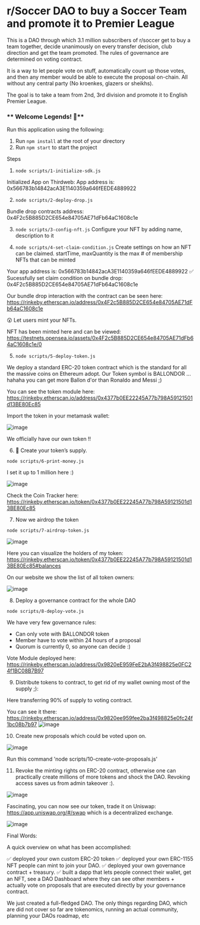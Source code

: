 # r/Soccer DAO to buy a Soccer Team and promote it to Premier League

This is a DAO through which 3.1 million subscribers of r/soccer get to buy a team together, decide unanimously on every transfer decision, club direction and get the team promoted. The rules of governance are determined on voting contract. 

It is a way to let people vote on stuff, automatically count up those votes, and then any member would be able to execute the proposal on-chain. All without any central party (No kroenkes, glazers or sheikhs). 

The goal is to take a team from 2nd, 3rd division and promote it to English Premier League.   

### ** Welcome Legends! 👋**
Run this application using the following:  

1. Run `npm install` at the root of your directory
2. Run `npm start` to start the project


Steps 


1. `node scripts/1-initialize-sdk.js`

Initialized App on Thirdweb: 
App address is: 0x566783b14842acA3E1140359a646fEEDE4889922

2. `node scripts/2-deploy-drop.js`

Bundle drop contracts address: 
0x4F2c5B885D2CE654e84705AE71dFb64aC1608c1e


3. `node scripts/3-config-nft.js`
Configure your NFT by adding name, description to it

4. `node scripts/4-set-claim-condition.js`
Create settings on how an NFT can be claimed. startTime, maxQuantity is the max # of membership NFTs that can be minted

Your app address is: 0x566783b14842acA3E1140359a646fEEDE4889922
✅ Sucessfully set claim condition on bundle drop: 0x4F2c5B885D2CE654e84705AE71dFb64aC1608c1e

Our bundle drop interaction with the contract can be seen here: https://rinkeby.etherscan.io/address/0x4F2c5B885D2CE654e84705AE71dFb64aC1608c1e 

😲 Let users mint your NFTs.

NFT has been minted here and can be viewed: 
https://testnets.opensea.io/assets/0x4F2c5B885D2CE654e84705AE71dFb64aC1608c1e/0


5. `node scripts/5-deploy-token.js`

We deploy a standard ERC-20 token contract which is the standard for all the massive coins on Ethereum adopt. Our Token symbol is BALLONDOR ... hahaha you can get more Ballon d'or than Ronaldo and Messi ;) 

You can see the token module here: https://rinkeby.etherscan.io/address/0x4377b0EE22245A77b798A59121501d13BE80Ec85

Import the token in your metamask wallet: 

![image](https://user-images.githubusercontent.com/4105873/147420816-a97c12fe-be09-4c5f-abc2-cce5b2854313.png)

We officially have our own token !! 


6. 💸 Create your token’s supply.

`node scripts/6-print-money.js`

I set it up to 1 million here :)  

![image](https://user-images.githubusercontent.com/4105873/147420879-116b1199-19df-4024-a5d6-d244a353a780.png)

Check the Coin Tracker here: https://rinkeby.etherscan.io/token/0x4377b0EE22245A77b798A59121501d13BE80Ec85



7. Now we airdrop the token 

`node scripts/7-airdrop-token.js`

![image](https://user-images.githubusercontent.com/4105873/147420986-c517ba20-6650-4512-99f6-d04961855517.png)

Here you can visualize the holders of my token: 
https://rinkeby.etherscan.io/token/0x4377b0EE22245A77b798A59121501d13BE80Ec85#balances

On our website we show the list of all token owners: 

![image](https://user-images.githubusercontent.com/4105873/147421368-dac6d768-c922-4e04-9943-a5944dfa09ca.png)



8. Deploy a governance contract for the whole DAO

`node scripts/8-deploy-vote.js`

We have very few governance rules: 
* Can only vote with BALLONDOR token
* Member have to vote within 24 hours of a proposal
* Quorum is currently 0, so anyone can decide :) 

Vote Module deployed here:  
https://rinkeby.etherscan.io/address/0x9820eE959FeE2bA3f498825e0FC24f1BC08B7B97


9. Distribute tokens to contract, to get rid of my wallet owning most of the supply ;): 

Here transferring 90% of supply to voting contract. 

You can see it there: https://rinkeby.etherscan.io/address/0x9820ee959fee2ba3f498825e0fc24f1bc08b7b97 
![image](https://user-images.githubusercontent.com/4105873/147422116-b7452e42-4a8c-41f3-bcf9-654a11fbf091.png)


10. Create new proposals which could be voted upon on. 

![image](https://user-images.githubusercontent.com/4105873/147492466-8120c776-8075-4650-9b0e-8dc0b2419b6a.png)

Run this command 'node scripts/10-create-vote-proposals.js'


11. Revoke the minting rights on ERC-20 contract, otherwise one can practically create millions of more tokens and shock the DAO. Revoking access saves us from  admin takeover :).


![image](https://user-images.githubusercontent.com/4105873/147492795-6ff15a07-be7b-43d3-a04e-e28515a26b19.png)


Fascinating, you can now see our token, trade it on Uniswap: https://app.uniswap.org/#/swap which is a decentralized exchange. 

![image](https://user-images.githubusercontent.com/4105873/147495313-2ad0a9bc-6670-4aa3-b888-32b556137205.png)


Final Words: 

A quick overview on what has been accomplished:

✅ deployed your own custom ERC-20 token
✅ deployed your own ERC-1155 NFT people can mint to join your DAO.
✅ deployed your own governance contract + treasury.
✅ built a dapp that lets people connect their wallet, get an NFT, see a DAO Dashboard where they can see other members + actually vote on proposals that are executed directly by your governance contract.

We just created a full-fledged DAO. The only things regarding DAO, which are did not cover so far are tokenomics, running an actual community, planning your DAOs roadmap, etc


